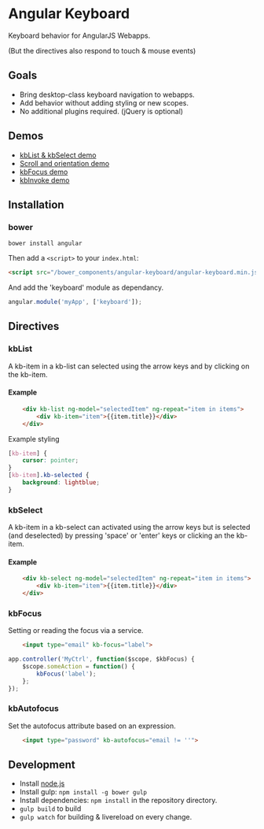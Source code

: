 # Angular Keyboard

Keyboard behavior for AngularJS Webapps.

(But the directives also respond to touch & mouse events)

## Goals

 * Bring desktop-class keyboard navigation to webapps.
 * Add behavior without adding styling or new scopes.
 * No additional plugins required. (jQuery is optional)

## Demos

* [kbList & kbSelect demo](http://angular-keyboard.herokuapp.com/example-modes.html)
* [Scroll and orientation demo](http://angular-keyboard.herokuapp.com/example-orientation.html)
* [kbFocus demo](angular-keyboard.herokuapp.com/example-focus.html)
* [kbInvoke demo](angular-keyboard.herokuapp.com/example-menu.html)

## Installation

### bower

```shell
bower install angular
```

Then add a `<script>` to your `index.html`:

```html
<script src="/bower_components/angular-keyboard/angular-keyboard.min.js"></script>
```

And add the 'keyboard' module as dependancy.

```js
angular.module('myApp', ['keyboard']);
```

## Directives

### kbList

A kb-item in a kb-list can selected using the arrow keys and by clicking on the kb-item.

#### Example

```html
    <div kb-list ng-model="selectedItem" ng-repeat="item in items">
        <div kb-item="item">{{item.title}}</div>
    </div>
```

Example styling

```css
[kb-item] {
    cursor: pointer;
}
[kb-item].kb-selected {
    background: lightblue;
}
```

### kbSelect

A kb-item in a kb-select can activated using the arrow keys but is selected (and deselected) by pressing 'space' or 'enter' keys or clicking an the kb-item.

#### Example

```html
    <div kb-select ng-model="selectedItem" ng-repeat="item in items">
        <div kb-item="item">{{item.title}}</div>
    </div>
```

### kbFocus

Setting or reading the focus via a service.

```html
    <input type="email" kb-focus="label">
```

```js
app.controller('MyCtrl', function($scope, $kbFocus) {
    $scope.someAction = function() {
        kbFocus('label');
    };
});
```

### kbAutofocus
Set the autofocus attribute based on an expression.

```html
    <input type="password" kb-autofocus="email != ''">
```

## Development

* Install [node.js](http://nodejs.org/)
* Install gulp: `npm install -g bower gulp`
* Install dependencies: `npm install` in the repository directory.
* `gulp build` to build
* `gulp watch` for building & livereload on every change.

